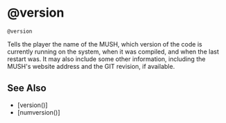# @version
`@version`

Tells the player the name of the MUSH, which version of the code is currently running on the system, when it was compiled, and when the last restart was. It may also include some other information, including the MUSH's website address and the GIT revision, if available.


## See Also
- [version()]
- [numversion()]

